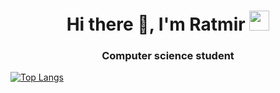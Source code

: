 <h1 align="center">Hi there 👋, I'm Ratmir
<img src="https://github.com/RatmirW/RatmirW/raw/main/images/Hi.gif" height="32"/></h1>
<h3 align="center">Computer science student</h3>

[![Top Langs](https://github-readme-stats.vercel.app/api/top-langs/?username=RatmirW&layout=compact)](https://github.com/RatmirW/github-readme-stats)



<!--
**RatmirW/RatmirW** is a ✨ _special_ ✨ repository because its `README.md` (this file) appears on your GitHub profile.

Here are some ideas to get you started:

- 🔭 I’m currently working on ...
- 🌱 I’m currently learning ...
- 👯 I’m looking to collaborate on ...
- 🤔 I’m looking for help with ...
- 💬 Ask me about ...
- 📫 How to reach me: ...
- 😄 Pronouns: ...
- ⚡ Fun fact: ...
-->
